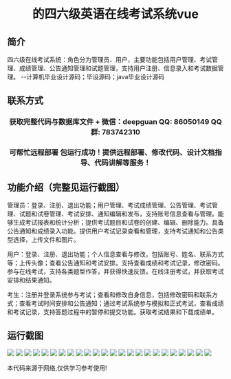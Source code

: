 <p><h1 align="center">的四六级英语在线考试系统vue</h1></p>

## 简介
四六级在线考试系统：角色分为管理员、用户，主要功能包括用户管理、考试管理、成绩管理、公告通知管理和试题管理，支持用户注册、信息录入和考试数据管理。    --计算机毕业设计源码；毕设源码；java毕业设计源码


## 联系方式
<p><h3 align="center">获取完整代码与数据库文件 + 微信：deepguan QQ: 86050149 QQ群: 783742310</h3></p>
<p><h3 align="center">可帮忙远程部署 包运行成功！提供远程部署、修改代码、设计文档指导、代码讲解等服务！</h3></p>

## 功能介绍（完整见运行截图）
管理员：登录、注册、退出功能；用户管理、考试成绩管理、公告管理、考试管理、试题和试卷管理、考试安排、通知编辑和发布，支持账号信息查看与管理。能够生成考试报表和统计分析；提供考试题目和试卷的创建、编辑、删除能力。具备公告通知和成绩录入功能。提供用户考试记录查看和管理，支持考试通知和公告类型选择，上传文件和图片。

用户：登录、注册、退出功能；个人信息查看与修改，包括账号、姓名、联系方式等；上传头像；查看公告通知和考试安排。支持查看成绩和考试记录，修改密码。参与在线考试，支持各类题型作答，并获得快速反馈。在线注册考试，并获取考试安排和结果通知。

考生：注册并登录系统参与考试；查看和修改自身信息，包括修改密码和联系方式；查看考试时间安排和公告通知；通过考试系统参与模拟和正式考试，查看成绩和考试记录，支持答题过程中的暂停和提交功能。获取考试结果和下载成绩单。


## 运行截图
![](https://bs-1329754181.cos.ap-shanghai.myqcloud.com/ssm/CETOnlineExamSystem/img/001.jpg)
![](https://bs-1329754181.cos.ap-shanghai.myqcloud.com/ssm/CETOnlineExamSystem/img/002.jpg)
![](https://bs-1329754181.cos.ap-shanghai.myqcloud.com/ssm/CETOnlineExamSystem/img/003.jpg)
![](https://bs-1329754181.cos.ap-shanghai.myqcloud.com/ssm/CETOnlineExamSystem/img/004.jpg)
![](https://bs-1329754181.cos.ap-shanghai.myqcloud.com/ssm/CETOnlineExamSystem/img/005.jpg)
![](https://bs-1329754181.cos.ap-shanghai.myqcloud.com/ssm/CETOnlineExamSystem/img/006.jpg)
![](https://bs-1329754181.cos.ap-shanghai.myqcloud.com/ssm/CETOnlineExamSystem/img/007.jpg)
![](https://bs-1329754181.cos.ap-shanghai.myqcloud.com/ssm/CETOnlineExamSystem/img/008.jpg)
![](https://bs-1329754181.cos.ap-shanghai.myqcloud.com/ssm/CETOnlineExamSystem/img/009.jpg)
![](https://bs-1329754181.cos.ap-shanghai.myqcloud.com/ssm/CETOnlineExamSystem/img/010.jpg)
![](https://bs-1329754181.cos.ap-shanghai.myqcloud.com/ssm/CETOnlineExamSystem/img/011.jpg)
![](https://bs-1329754181.cos.ap-shanghai.myqcloud.com/ssm/CETOnlineExamSystem/img/012.jpg)
![](https://bs-1329754181.cos.ap-shanghai.myqcloud.com/ssm/CETOnlineExamSystem/img/013.jpg)
![](https://bs-1329754181.cos.ap-shanghai.myqcloud.com/ssm/CETOnlineExamSystem/img/014.jpg)
![](https://bs-1329754181.cos.ap-shanghai.myqcloud.com/ssm/CETOnlineExamSystem/img/015.jpg)
![](https://bs-1329754181.cos.ap-shanghai.myqcloud.com/ssm/CETOnlineExamSystem/img/016.jpg)
![](https://bs-1329754181.cos.ap-shanghai.myqcloud.com/ssm/CETOnlineExamSystem/img/017.jpg)
![](https://bs-1329754181.cos.ap-shanghai.myqcloud.com/ssm/CETOnlineExamSystem/img/018.jpg)
![](https://bs-1329754181.cos.ap-shanghai.myqcloud.com/ssm/CETOnlineExamSystem/img/019.jpg)
![](https://bs-1329754181.cos.ap-shanghai.myqcloud.com/ssm/CETOnlineExamSystem/img/020.jpg)
![](https://bs-1329754181.cos.ap-shanghai.myqcloud.com/ssm/CETOnlineExamSystem/img/021.jpg)
![](https://bs-1329754181.cos.ap-shanghai.myqcloud.com/ssm/CETOnlineExamSystem/img/022.jpg)
![](https://bs-1329754181.cos.ap-shanghai.myqcloud.com/ssm/CETOnlineExamSystem/img/023.jpg)
![](https://bs-1329754181.cos.ap-shanghai.myqcloud.com/ssm/CETOnlineExamSystem/img/024.jpg)

<p>本代码来源于网络,仅供学习参考使用!</p>
